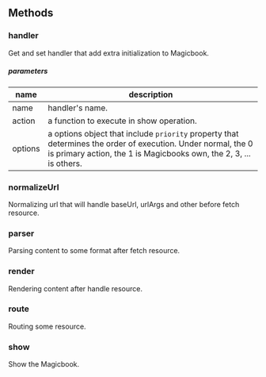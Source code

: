 ## Methods
### handler
Get and set handler that add extra initialization to Magicbook.

##### parameters
| name    | description    |
|---------|----------------|
| name    | handler's name. |
| action  | a function to execute in show operation. |
| options | a options object that include `priority` property that determines the order of execution. Under normal, the 0 is primary  action, the 1 is Magicbooks own, the 2, 3, ... is others.


### normalizeUrl
Normalizing url that will handle baseUrl, urlArgs and other before fetch resource.


### parser
Parsing content to some format after fetch resource.


### render
Rendering content after handle resource.


### route
Routing some resource.


### show
Show the Magicbook.

